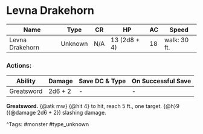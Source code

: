 # Levna Drakehorn

| Name | Type | CR | HP | AC | Speed |
|------|------|----|----|----|-------|
| Levna Drakehorn | Unknown | N/A | 13 (2d8 + 4) | 18 | walk: 30 ft. |

### Actions:

| Ability | Damage | Save DC & Type | On Successful Save |
|---------|--------|----------------|--------------------|
| Greatsword | 2d6 + 2 | - | - |


**Greatsword.** {@atk mw} {@hit 4} to hit, reach 5 ft., one target. {@h}9 ({@damage 2d6 + 2}) slashing damage.

^Tags: #monster #type_unknown